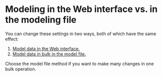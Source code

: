 # Modeling in the Web interface vs. in the modeling file

You can change these settings in two ways, both of which have the same effect:

1.  [Model data in the Web interface.](../../admin_guide/data_modeling/model_data_in_UI.html)
2.  [Model data in bulk in the model file.](../../admin_guide/data_modeling/edit_model_file.html#)

Choose the model file method if you want to make many changes in one bulk operation.

